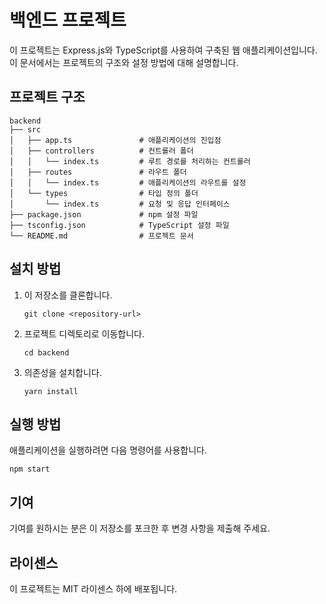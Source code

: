 # 백엔드 프로젝트

이 프로젝트는 Express.js와 TypeScript를 사용하여 구축된 웹 애플리케이션입니다. 이 문서에서는 프로젝트의 구조와 설정 방법에 대해 설명합니다.

## 프로젝트 구조

```
backend
├── src
│   ├── app.ts               # 애플리케이션의 진입점
│   ├── controllers          # 컨트롤러 폴더
│   │   └── index.ts         # 루트 경로를 처리하는 컨트롤러
│   ├── routes               # 라우트 폴더
│   │   └── index.ts         # 애플리케이션의 라우트를 설정
│   └── types                # 타입 정의 폴더
│       └── index.ts         # 요청 및 응답 인터페이스
├── package.json             # npm 설정 파일
├── tsconfig.json            # TypeScript 설정 파일
└── README.md                # 프로젝트 문서
```

## 설치 방법

1. 이 저장소를 클론합니다.
   ```
   git clone <repository-url>
   ```

2. 프로젝트 디렉토리로 이동합니다.
   ```
   cd backend
   ```

3. 의존성을 설치합니다.
   ```
   yarn install
   ```

## 실행 방법

애플리케이션을 실행하려면 다음 명령어를 사용합니다.

```
npm start
```

## 기여

기여를 원하시는 분은 이 저장소를 포크한 후 변경 사항을 제출해 주세요. 

## 라이센스

이 프로젝트는 MIT 라이센스 하에 배포됩니다.
